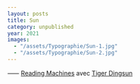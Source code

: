 ```yaml
---
layout: posts
title: Sun
category: unpublished
year: 2021
images:
  - "/assets/Typographie/Sun-1.jpg"
  - "/assets/Typographie/Sun-2.jpg"
---
```


⸺ [Reading Machines][1] avec [Tiger Dingsun][2]

[1]: https://tdingsun.github.io/paul/
[2]: https://www.tiger.exposed/
